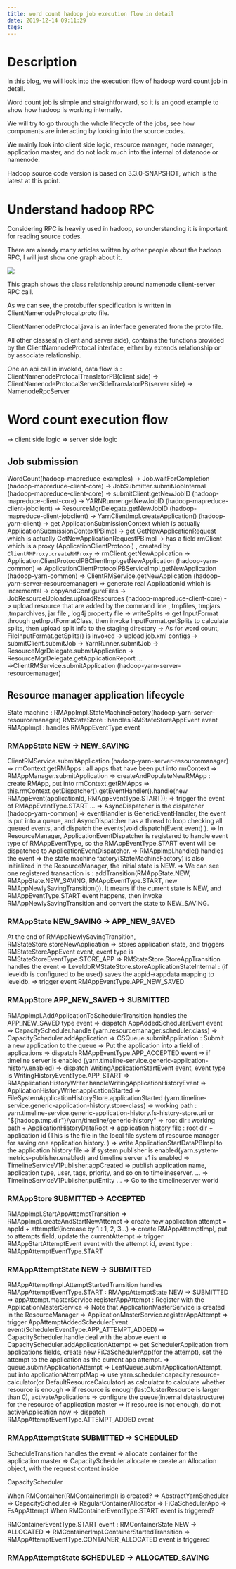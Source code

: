 ```yaml
---
title: word count hadoop job execution flow in detail
date: 2019-12-14 09:11:29
tags:
---
```


# Description
In this blog, we will look into the execution flow of hadoop word count job in detail.

Word count job is simple and straightforward, so it is an good example to show how hadoop is working internally.

We will try to go through the whole lifecycle of the jobs, see how components are interacting by looking into the source codes.

We mainly look into client side logic, resource manager, node manager, application master, and do not look much into the internal of datanode or namenode.

Hadoop source code version is based on 3.3.0-SNAPSHOT, which is the latest at this point.

# Understand hadoop RPC
Considering RPC is heavily used in hadoop, so understanding it is important for reading source codes.

There are already many articles written by other people about the hadoop RPC, I will just show one graph about it.

![](hadoop_rpc_example.jpg)

This graph shows the class relationship around namenode client-server RPC call.

As we can see, the protobuffer specification is written in ClientNamenodeProtocal.proto file.

ClientNamenodeProtocal.java is an interface generated from the proto file.

All other classes(in client and server side), contains the functions provided by the ClientNamnodeProtocal interface, either by extends relationship or by associate relationship.

One an api call in invoked, data flow is : ClientNamenodeProtocalTranslatorPB(client side) -> ClientNamenodeProtocalServerSideTranslatorPB(server side) -> NamenodeRpcServer

# Word count execution flow
-> client side logic
=> server side logic

## Job submission

WordCount(hadoop-mapreduce-examples)
-> Job.waitForCompletion  (hadoop-mapreduce-client-core)
	-> JobSubmitter.submitJobInternal (hadoop-mapreduce-client-core)
		-> submitClient.getNewJobID (hadoop-mapreduce-client-core)
			-> YARNRunner.getNewJobID (hadoop-mapreduce-client-jobclient)
				-> ResourceMgrDelegate.getNewJobID (hadoop-mapreduce-client-jobclient)
					-> YarnClientImpl.createApplication() (hadoop-yarn-client)
						-> get ApplicationSubmissionContext which is actually ApplicationSubmissionContextPBImpl
						-> get GetNewApplicationRequest which is actually GetNewApplicationRequestPBImpl
						-> has a field rmClient which is a proxy (ApplicationClientProtocol) , created by `ClientRMProxy.createRMProxy`
						-> rmClient.getNewApplication 
							-> ApplicationClientProtocolPBClientImpl.getNewApplication (hadoop-yarn-common)
								=> ApplicationClientProtocolPBServiceImpl.getNewApplication (hadoop-yarn-common)
									=> ClientRMService.getNewApplication (hadoop-yarn-server-resourcemanager)
									=> generate real ApplicationId which is incremental
		-> copyAndConfigureFiles
			-> JobResourceUploader.uploadResources (hadoop-mapreduce-client-core)
				-> upload resource that are added by the command line , tmpfiles, tmpjars ,tmparchives, jar file , log4j property file
		-> writeSplits
			-> get InputFormat through getInputFormatClass, then invoke InputFormat.getSplits to calculate splits, then upload split info to the staging directory
                -> As for word count, FileInputFormat.getSplits() is invoked
		-> upload job.xml configs 
		-> submitClient.submitJob
			-> YarnRunner.submitJob
				-> ResourceMgrDelegate.submitApplication
				-> ResourceMgrDelegate.getApplicationReport
					... =>ClientRMService.submitApplication (hadoop-yarn-server-resourcemanager)

## Resource manager application lifecycle
State machine : RMAppImpl.StateMachineFactory(hadoop-yarn-server-resourcemanager)
RMStateStore : handles RMStateStoreAppEvent event
RMAppImpl : handles RMAppEventType event
### RMAppState NEW -> NEW_SAVING
ClientRMService.submitApplication (hadoop-yarn-server-resourcemanager)
	=> rmContext getRMApps : all apps that have been put into rmContext
	=> RMAppManager.submitApplication
		=> createAndPopulateNewRMApp : create RMApp, put into rmContext.getRMApps
		=> this.rmContext.getDispatcher().getEventHandler().handle(new RMAppEvent(applicationId, RMAppEventType.START));
		=> trigger the event of RMAppEventType.START
			... => AsyncDispatcher is the dispatcher (hadoop-yarn-common)
					=> eventHandler is GenericEventHandler, the event is put into a queue, and AsyncDispatcher has a thread to loop checking all queued events, and dispatch the events(void dispatch(Event event) ).
						=> In ResourceManager, ApplicationEventDispatcher is registered to handle event type of RMAppEventType, so the RMAppEventType.START event will be dispatched to ApplicationEventDispatcher.
							=> RMAppImpl.handle() handles the event
							=> the state machine factory(StateMachineFactory) is also initialized in the ResourceManager, the initial state is NEW.
							=> We can see one registered transaction is : addTransition(RMAppState.NEW, RMAppState.NEW_SAVING,  RMAppEventType.START, new RMAppNewlySavingTransition()). It means if the current state is NEW, and RMAppEventType.START event happens, then invoke RMAppNewlySavingTransition and convert the state to NEW_SAVING.

### RMAppState NEW_SAVING -> APP_NEW_SAVED

At the end of RMAppNewlySavingTransition, RMStateStore.storeNewApplication
    => stores application state, and triggers RMStateStoreAppEvent event, event type is RMStateStoreEventType.STORE_APP
        => RMStateStore.StoreAppTransition handles the event
            => LeveldbRMStateStore.storeApplicationStateInternal : (if leveldb is configured to be used) saves the appid->appdata mapping to leveldb.
            => trigger event RMAppEventType.APP_NEW_SAVED


### RMAppStore APP_NEW_SAVED -> SUBMITTED
RMAppImpl.AddApplicationToSchedulerTransition handles the APP_NEW_SAVED type event
    => dispatch AppAddedSchedulerEvent event
        => CapacityScheduler.handle (yarn.resourcemanager.scheduler.class)
            => CapacityScheduler.addApplication
                => CSQueue.submitApplication : Submit a new application to the queue
                => Put the application into a field of : applications
                => dispatch RMAppEventType.APP_ACCEPTED event
    => if timeline server is enabled (yarn.timeline-service.generic-application-history.enabled)
        => dispatch WritingApplicationStartEvent event, event type is WritingHistoryEventType.APP_START
            => RMApplicationHistoryWriter.handleWritingApplicationHistoryEvent
                => ApplicationHistoryWriter.applicationStarted
                    => FileSystemApplicationHistoryStore.applicationStarted (yarn.timeline-service.generic-application-history.store-class)
                        => working path : yarn.timeline-service.generic-application-history.fs-history-store.uri or "\${hadoop.tmp.dir"}/yarn/timeline/generic-history"
                        => root dir : working path + ApplicationHistoryDataRoot
                        => application history file : root dir + application id (This is the file in the local file system of resource manager for saving one application history. )
                        => write ApplicationStartDataPBImpl to the application history file
        => if system publisher is enabled(yarn.system-metrics-publisher.enabled) and timeline server v1 is enabled
            => TimelineServiceV1Publisher.appCreated
                => publish application name, application type, user, tags, priority, and so on to timelineserver.
                    ... => TimelineServiceV1Publisher.putEntity ...
                            => Go to the timelineserver world


### RMAppStore SUBMITTED -> ACCEPTED
RMAppImpl.StartAppAttemptTransition
    => RMAppImpl.createAndStartNewAttempt
        => create new application attempt = appId + attemptId(increase by 1 : 1, 2, 3...)
        => create RMAppAttemptImpl, put to attempts field, update the currentAttempt
        => trigger RMAppStartAttemptEvent event with the attempt id, event type : RMAppAttemptEventType.START

### RMAppAttemptState NEW -> SUBMITTED
RMAppAttemptImpl.AttemptStartedTransition handles RMAppAttemptEventType.START : RMAppAttemptState NEW -> SUBMITTED
    => appAttempt.masterService.registerAppAttempt : Register with the ApplicationMasterService
         => Note that ApplicationMasterService is created in the ResourceManager
         => ApplicationMasterService.registerAppAttempt
         => trigger AppAttemptAddedSchedulerEvent event(SchedulerEventType.APP_ATTEMPT_ADDED)
             => CapacityScheduler.handle deal with the above event
                 => CapacityScheduler.addApplicationAttempt
                     => get SchedulerApplication from applications fields, create new FiCaSchedulerApp(for the attempt), set the attempt to the application as the current app attempt.
                     => queue.submitApplicationAttempt
                         => LeafQueue.submitApplicationAttempt, put into applicationAttemptMap
                         => use yarn.scheduler.capacity.resource-calculator(or DefaultResourceCalculator) as calculator to calculate whether resource is enough
                             => if resource is enough(lastClusterResource is larger than 0), activateApplications
                                 => configure the queue(internal datastructure) for the resource of application master
                             => if resource is not enough, do not activeApplication now
                     => dispatch RMAppAttemptEventType.ATTEMPT_ADDED event

### RMAppAttemptState SUBMITTED -> SCHEDULED
ScheduleTransition handles the event
    => allocate container for the application master
        => CapacityScheduler.allocate
            => create an Allocation object, with the request content inside

CapacityScheduler



When RMContainer(RMContainerImpl) is created? 
    => AbstractYarnScheduler
    => CapacityScheduler
    => RegularContainerAllocator
    => FiCaSchedulerApp
    => FsAppAttempt
When RMContainerEventType.START event is triggered?

RMContainerEventType.START event : RMContainerState NEW -> ALLOCATED
    => RMContainerImpl.ContainerStartedTransition
        => RMAppAttemptEventType.CONTAINER_ALLOCATED event is triggered

### RMAppAttemptState SCHEDULED -> ALLOCATED_SAVING













